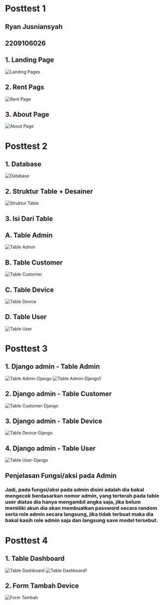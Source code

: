 # Posttest 1
## Ryan Jusniansyah
## 2209106026

## 1. Landing Page
![Landing Pages](Posttest1(buktiss)/Landingpages.png)

## 2. Rent Pags
![Rent Page](Posttest1(buktiss)/rentpages.png)

## 3. About Page
![About Page](Posttest1(buktiss)/aboutpages.png)

# Posttest 2
## 1. Database
![Database](Posttest2(buktiss)/Database.png)

## 2. Struktur Table + Desainer
![Struktur Table](Posttest2(buktiss)/StrukturTable.png)

## 3. Isi Dari Table
## A. Table Admin
![Table Admin](Posttest2(buktiss)/TableAdmin.png)

## B. Table Customer
![Table Customer](Posttest2(buktiss)/TableCust.png)

## C. Table Device
![Table Device](Posttest2(buktiss)/TableDevice.png)

## D. Table User
![Table User](Posttest2(buktiss)/TableUsers.png)

# Posttest 3
## 1. Django admin - Table Admin
![Table Admin-Django](Posttest3(buktiss)/Admin.png)
![Table Admin-Django1](Posttest3(buktiss)/Admin1.png)

## 2. Django admin - Table Customer
![Table Customer-Django](Posttest3(buktiss)/Customer.png)

## 3. Django admin - Table Device
![Table Device-Django](Posttest3(buktiss)/Device.png)

## 4. Django admin - Table User
![Table User-Django](Posttest3(buktiss)/User.png)

## Penjelasan Fungsi/aksi pada Admin
### Jadi, pada fungsi/aksi pada admin disini adalah dia bakal mengecek berdasarkan nomor admin, yang terterah pada table user diatas dia hanya mengambil angka saja, jika belum memiliki akun dia akan membuatkan password secara random serta role admin secara langsung, jika tidak terbuat maka dia bakal kasih role admin saja dan langsung save model tersebut.


# Posttest 4
## 1. Table Dashboard
![Table Dashboard](Posttest4(buktiss)/table1.png)
![Table Dashboard1](Posttest4(buktiss)/table2.png)

## 2. Form Tambah Device
![Form Tambah](Posttest4(buktiss)/formTambah.png)
